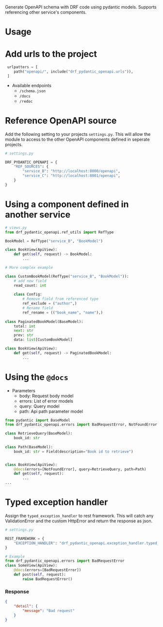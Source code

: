 Generate OpenAPI schema with DRF code using pydantic models. Supports referencing other service's components.

# Usage

# Add urls to the project

```python
 urlpatters = [
    path("openapi/", include("drf_pydantic_openapi.urls")),
 ]
 ```

 - Available endpoints
    - `/schema.json` 
    - `/docs`
    - `/redoc`

# Reference OpenAPI source

Add the following setting to your projects `settings.py`. This will allow the module to access to the other OpenAPI components defined in seperate projects.
```python
# settings.py

DRF_PYDANTIC_OPENAPI = {
    "REF_SOURCES": {
        "service_B": "http://localhost:8000/openapi",
        "service_C": "http://localhost:8001/openapi",
    }
}
```

# Using a component defined in another service

```python
# views.py
from drf_pydantic_openapi.ref_utils import RefType

BookModel = RefType("service_B", "BookModel")

class BookView(ApiView):
    def get(self, request) -> BookModel:
        ...

# More complex example

class CustomBookModel(RefType("service_B", "BookModel")):
    # add new field
    read_count: int
    
    class Config:
        # Remove field from referenced type
        ref_exclude = ("author",)
        # Rename field
        ref_rename = (("book_name", "name"),)
        
class PaginatedBookModel(BaseModel):
    total: int
    next: str
    prev: str
    data: list[CustomBookModel]

class BookView(ApiView):
    def get(self, request) -> PaginatedBookModel:
        ...
```

# Using the `@docs`

- Parameters
    - body: Request body model
    - errors: List of error models
    - query: Query model
    - path: Api path parameter model
    
```python
from pydantic import BaseModel
from drf_pydantic_openapi.errors import BadRequestError, NotFoundError

class RetrieveQuery(BaseModel):
    book_id: str
    
class Path(BaseModel):
    book_id: str = Field(description="Book id to retrieve")


class BookView(ApiView):
    @docs(errors=[NotFoundError], query=RetrieveQuery, path=Path)
    def get(self, request):
        ...
...
```

# Typed exception handler

Assign the `typed_exception_handler` to rest framework. This will catch any ValidationError and the custom HttpError and return the response as json.
```python
# settings.py

REST_FRAMEWORK = {
    "EXCEPTION_HANDLER": "drf_pydantic_openapi.exception_handler.typed_exception_handler"
}


```


```python
# Example
from drf_pydantic_openapi.errors import BadRequestError
class SomeView(ApiView):
    @docs(errors=[BadRequestError])
    def post(self, request):
        raise BadRequestError()

```

###  Response
```json
{
	"detail": {
		"message": "Bad request"
	}
}
```